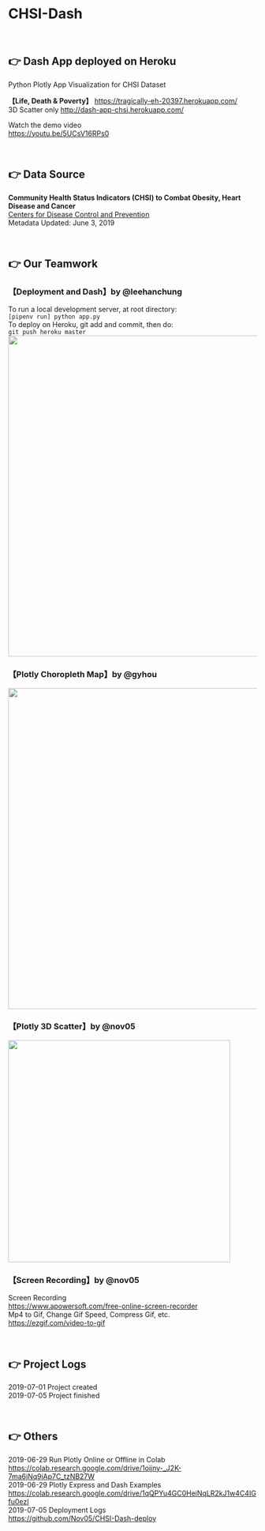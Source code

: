 # CHSI-Dash

<br>

## :point_right: Dash App deployed on Heroku 

Python Plotly App Visualization for CHSI Dataset  

**【Life, Death & Poverty】** https://tragically-eh-20397.herokuapp.com/  
3D Scatter only http://dash-app-chsi.herokuapp.com/   

Watch the demo video  
https://youtu.be/5UCsV16RPs0  

<br>

## :point_right: Data Source

**Community Health Status Indicators (CHSI) to Combat Obesity, Heart Disease and Cancer**  
[Centers for Disease Control and Prevention](https://catalog.data.gov/dataset/community-health-status-indicators-chsi-to-combat-obesity-heart-disease-and-cancer)  
Metadata Updated: June 3, 2019  

<br>

## :point_right: Our Teamwork

### 【Deployment and Dash】by @leehanchung  
To run a local development server, at root directory:  
```[pipenv run] python app.py```  
To deploy on Heroku, git add and commit, then do:  
```git push heroku master```  
<img src="https://github.com/Nov05/CHSI-Dash/blob/master/pictures/dash%20interface.jpg?raw=true" width=650>

### 【Plotly Choropleth Map】by @gyhou   
<img src="https://github.com/Nov05/CHSI-Dash/blob/master/pictures/02.gif?raw=true" width=650>   

### 【Plotly 3D Scatter】by @nov05    
<img src="https://github.com/Nov05/CHSI-Dash/blob/master/pictures/ezgif.com-optimize.gif?raw=true" width=450>  

### 【Screen Recording】by @nov05  
Screen Recording  
https://www.apowersoft.com/free-online-screen-recorder  
Mp4 to Gif, Change Gif Speed, Compress Gif, etc.  
https://ezgif.com/video-to-gif  

<br>

## :point_right: Project Logs

2019-07-01 Project created  
2019-07-05 Project finished

<br>

## :point_right: Others

2019-06-29 Run Plotly Online or Offline in Colab  
https://colab.research.google.com/drive/1oijny-_J2K-7ma6jNq9jAp7C_tzNB27W  
2019-06-29 Plotly Express and Dash Examples  
https://colab.research.google.com/drive/1qQPYu4GC0HeiNqLR2kJ1w4C4IGfu0ezI  
2019-07-05 Deployment Logs  
https://github.com/Nov05/CHSI-Dash-deploy   
